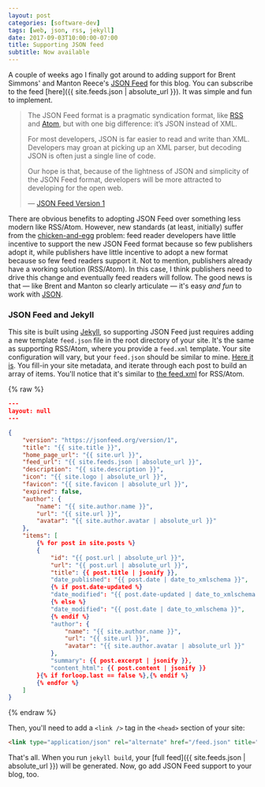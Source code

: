 ```yaml
---
layout: post
categories: [software-dev]
tags: [web, json, rss, jekyll]
date: 2017-09-03T10:00:00-07:00
title: Supporting JSON feed
subtitle: Now available
---
```


A couple of weeks ago I finally got around to adding support for Brent Simmons' and Manton Reece's [JSON Feed](https://jsonfeed.org/version/1) for this blog. You can subscribe to the feed [here]({{ site.feeds.json | absolute_url }}). It was simple and fun to implement.

<!--excerpt-->

> The JSON Feed format is a pragmatic syndication format, like [RSS](http://cyber.harvard.edu/rss/rss.html) and [Atom](https://tools.ietf.org/html/rfc4287), but with one big difference: it’s JSON instead of XML.
>
> For most developers, JSON is far easier to read and write than XML. Developers may groan at picking up an XML parser, but decoding JSON is often just a single line of code.
>
> Our hope is that, because of the lightness of JSON and simplicity of the JSON Feed format, developers will be more attracted to developing for the open web.
>
> &mdash; [JSON Feed Version 1](https://jsonfeed.org/version/1)

There are obvious benefits to adopting JSON Feed over something less modern like RSS/Atom. However, new standards (at least, initially) suffer from the [chicken-and-egg](https://en.wikipedia.org/wiki/Chicken_or_the_egg) problem: feed reader developers have little incentive to support the new JSON Feed format because so few publishers adopt it, while publishers have little incentive to adopt a new format because so few feed readers support it. Not to mention, publishers already have a working solution (RSS/Atom). In this case, I think publishers need to drive this change and eventually feed readers will follow. The good news is that &mdash; like Brent and Manton so clearly articulate &mdash; it's easy *and fun* to work with [JSON](http://json.org).

### JSON Feed and Jekyll

This site is built using [Jekyll](https://jekyllrb.com), so supporting JSON Feed just requires adding a new template `feed.json` file in the root directory of your site. It's the same as supporting RSS/Atom, where you provide a `feed.xml` template. Your site configuration will vary, but your `feed.json` should be similar to mine. [Here it is](https://github.com/jessesquires/jessesquires.com/blob/master/feed.json). You fill-in your site metadata, and iterate through each post to build an array of items. You'll notice that it's similar to [the feed.xml](https://github.com/jessesquires/jessesquires.com/blob/master/feed.xml) for RSS/Atom.

{% raw %}
```json
---
layout: null
---

{
    "version": "https://jsonfeed.org/version/1",
    "title": "{{ site.title }}",
    "home_page_url": "{{ site.url }}",
    "feed_url": "{{ site.feeds.json | absolute_url }}",
    "description": "{{ site.description }}",
    "icon": "{{ site.logo | absolute_url }}",
    "favicon": "{{ site.favicon | absolute_url }}",
    "expired": false,
    "author": {
        "name": "{{ site.author.name }}",
        "url": "{{ site.url }}",
        "avatar": "{{ site.author.avatar | absolute_url }}"
    },
    "items": [
        {% for post in site.posts %}
        {
            "id": "{{ post.url | absolute_url }}",
            "url": "{{ post.url | absolute_url }}",
            "title": {{ post.title | jsonify }},
            "date_published": "{{ post.date | date_to_xmlschema }}",
            {% if post.date-updated %}
            "date_modified": "{{ post.date-updated | date_to_xmlschema }}",
            {% else %}
            "date_modified": "{{ post.date | date_to_xmlschema }}",
            {% endif %}
            "author": {
                "name": "{{ site.author.name }}",
                "url": "{{ site.url }}",
                "avatar": "{{ site.author.avatar | absolute_url }}"
            },
            "summary": {{ post.excerpt | jsonify }},
            "content_html": {{ post.content | jsonify }}
        }{% if forloop.last == false %},{% endif %}
        {% endfor %}
    ]
}
```
{% endraw %}

Then, you'll need to add a `<link />` tag in the `<head>` section of your site:

```html
<link type="application/json" rel="alternate" href="/feed.json" title="YOUR SITE TITLE" />
```

That's all. When you run `jekyll build`, your [full feed]({{ site.feeds.json | absolute_url }}) will be generated. Now, go add JSON Feed support to your blog, too.
